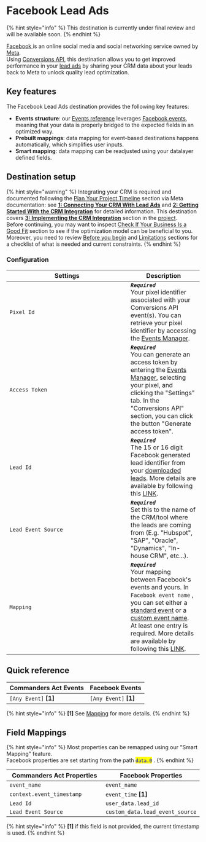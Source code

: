 # Facebook Lead Ads

{% hint style="info" %}
This destination is currently under final review and will be available soon.
{% endhint %}

[Facebook ](https://www.facebook.com/)is an online social media and social networking service owned by [Meta](https://www.meta.com/).\
Using [Conversions API](https://developers.facebook.com/docs/marketing-api/guides/lead-ads/v2.3/#conversions-api-integration), this destination allows you to get improved performance in your [lead ads](https://developers.facebook.com/docs/marketing-api/guides/lead-ads/v2.3/) by sharing your CRM data about your leads back to Meta to unlock quality lead optimization.

## Key features

The Facebook Lead Ads destination provides the following key features:

* **Events structure**: our [Events reference](https://community.commandersact.com/platform-x/developers/tracking/events-reference) leverages [Facebook events](https://developers.facebook.com/docs/marketing-api/conversions-api/conversion-leads-integration/crm-integration/3-implementing-the-crm-integration#step-1--build-a-payload), meaning that your data is properly bridged to the expected fields in an optimized way.
* **Prebuilt mappings**: data mapping for event-based destinations happens automatically, which simplifies user inputs.
* **Smart mapping**: data mapping can be readjusted using your datalayer defined fields.

## Destination setup

{% hint style="warning" %}
Integrating your CRM is required and documented following the [Plan Your Project Timeline](https://developers.facebook.com/docs/marketing-api/conversions-api/conversion-leads-integration#plan-your-project-timeline) section via Meta documentation: see [**1: Connecting Your CRM With Lead Ads**](https://developers.facebook.com/docs/marketing-api/conversions-api/conversion-leads-integration/crm-integration/1-connecting-your-crm-with-lead-ads) and [**2: Getting Started With the CRM Integration**](https://developers.facebook.com/docs/marketing-api/conversions-api/conversion-leads-integration/crm-integration/2-getting-started-with-integration) for detailed information. This destination covers [**3: Implementing the CRM Integration**](https://developers.facebook.com/docs/marketing-api/conversions-api/conversion-leads-integration/crm-integration/3-implementing-the-crm-integration) section in the [project](https://developers.facebook.com/docs/marketing-api/conversions-api/conversion-leads-integration#plan-your-project-timeline).\
Before continuing, you may want to inspect [Check If Your Business Is a Good Fit](https://developers.facebook.com/docs/marketing-api/conversions-api/conversion-leads-integration#check-if-your-business-is-a-good-fit) section to see if the optimization model can be beneficial to you. Moreover, you need to review [Before you begin](https://developers.facebook.com/docs/marketing-api/guides/lead-ads/v2.3/#before-you-begin) and [Limitations](https://developers.facebook.com/docs/marketing-api/guides/lead-ads/v2.3/#limitations) sections for a checklist of what is needed and current constraints.&#x20;
{% endhint %}

### Configuration

<table><thead><tr><th width="300">Settings</th><th>Description</th></tr></thead><tbody><tr><td><code>Pixel Id</code></td><td><em><strong><code>Required</code></strong></em> <br>Your pixel identifier associated with your Conversions API event(s). You can retrieve your pixel identifier by accessing the <a href="https://www.facebook.com/events_manager2/">Events Manager</a>.</td></tr><tr><td><code>Access Token</code></td><td><em><strong><code>Required</code></strong></em> <br>You can generate an access token by entering the <a href="https://www.facebook.com/events_manager2/">Events Manager</a>, selecting your pixel, and clicking the "Settings" tab. In the "Conversions API" section, you can click the button "Generate access token".</td></tr><tr><td><code>Lead Id</code></td><td><em><strong><code>Required</code></strong></em> <br>The 15 or 16 digit Facebook generated lead identifier from your <a href="https://developers.facebook.com/docs/marketing-api/conversions-api/conversion-leads-integration/crm-integration/1-connecting-your-crm-with-lead-ads">downloaded leads</a>. More details are available by following this <a href="https://developers.facebook.com/docs/marketing-api/conversions-api/conversion-leads-integration/how-to-find-the-lead-id">LINK</a>.</td></tr><tr><td><code>Lead Event Source</code></td><td><em><strong><code>Required</code></strong></em> <br>Set this to the name of the CRM/tool where the leads are coming from (E.g. "Hubspot", "SAP", "Oracle", "Dynamics", "In-house CRM", etc...).</td></tr><tr><td><code>Mapping</code></td><td><em><strong><code>Required</code></strong></em> <br>Your mapping between Facebook's events and yours. In <code>Facebook event name</code> , you can set either a <a href="https://developers.facebook.com/docs/meta-pixel/implementation/conversion-tracking#standard-events">standard event</a> or a <a href="https://developers.facebook.com/docs/meta-pixel/implementation/conversion-tracking#custom-events">custom event name</a>. At least one entry is required. More details are available by following this <a href="https://developers.facebook.com/docs/marketing-api/conversions-api/conversion-leads-integration/crm-integration/3-implementing-the-crm-integration#step-1--build-a-payload">LINK</a>.</td></tr></tbody></table>

## Quick reference

| Commanders Act Events  | Facebook Events        |
| ---------------------- | ---------------------- |
| `[Any Event]` **\[1]** | `[Any Event]` **\[1]** |

{% hint style="info" %}
**\[1]** See [Mapping](facebook-lead-ads.md#configuration) for more details.
{% endhint %}

## Field Mappings

{% hint style="info" %}
Most properties can be remapped using our "Smart Mapping" feature.\
Facebook properties are set starting from the path <mark style="color:blue;">`data.0`</mark> .
{% endhint %}

<table><thead><tr><th width="404.6685580062746">Commanders Act Properties</th><th>Facebook Properties</th></tr></thead><tbody><tr><td><code>event_name</code></td><td><code>event_name</code></td></tr><tr><td><code>context.event_timestamp</code></td><td><code>event_time</code> <strong>[1]</strong></td></tr><tr><td><code>Lead Id</code></td><td><code>user_data.lead_id</code></td></tr><tr><td><code>Lead Event Source</code></td><td><code>custom_data.lead_event_source</code></td></tr></tbody></table>

{% hint style="info" %}
**\[1]** if this field is not provided, the current timestamp is used.
{% endhint %}
